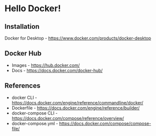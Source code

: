 # Hello Docker!

## Installation
Docker for Desktop - https://www.docker.com/products/docker-desktop

## Docker Hub
* Images - https://hub.docker.com/
* Docs - https://docs.docker.com/docker-hub/

## References
* docker CLI - https://docs.docker.com/engine/reference/commandline/docker/
* Dockerfile - https://docs.docker.com/engine/reference/builder/
* docker-compose CLI - https://docs.docker.com/compose/reference/overview/
* docker-compose.yml - https://docs.docker.com/compose/compose-file/


